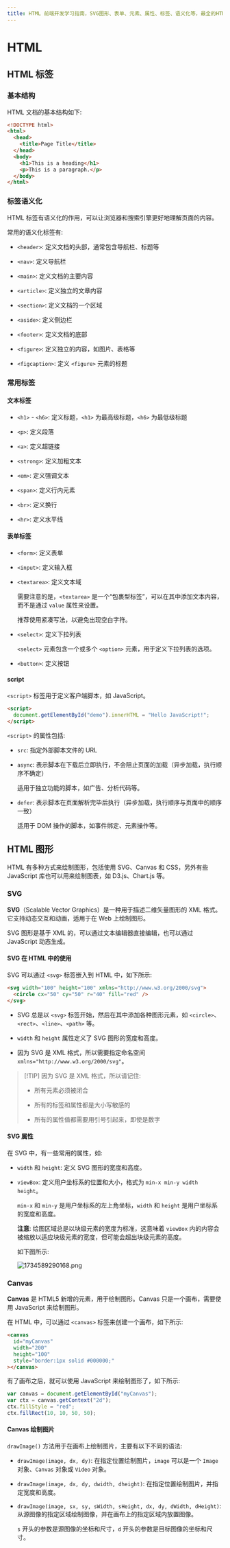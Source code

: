 ```yaml
---
title: HTML 前端开发学习指南，SVG图形、表单、元素、属性、标签、语义化等，最全的HTML知识汇总
---
```


# HTML

## HTML 标签

### 基本结构

HTML 文档的基本结构如下:

```html
<!DOCTYPE html>
<html>
  <head>
    <title>Page Title</title>
  </head>
  <body>
    <h1>This is a heading</h1>
    <p>This is a paragraph.</p>
  </body>
</html>
```

### 标签语义化

HTML 标签有语义化的作用，可以让浏览器和搜索引擎更好地理解页面的内容。

常用的语义化标签有:

- `<header>`: 定义文档的头部，通常包含导航栏、标题等

- `<nav>`: 定义导航栏

- `<main>`: 定义文档的主要内容

- `<article>`: 定义独立的文章内容

- `<section>`: 定义文档的一个区域

- `<aside>`: 定义侧边栏

- `<footer>`: 定义文档的底部

- `<figure>`: 定义独立的内容，如图片、表格等

- `<figcaption>`: 定义 `<figure>` 元素的标题

### 常用标签

#### 文本标签

- `<h1>` - `<h6>`: 定义标题，`<h1>` 为最高级标题，`<h6>` 为最低级标题

- `<p>`: 定义段落

- `<a>`: 定义超链接

- `<strong>`: 定义加粗文本

- `<em>`: 定义强调文本

- `<span>`: 定义行内元素

- `<br>`: 定义换行

- `<hr>`: 定义水平线

#### 表单标签

- `<form>`: 定义表单

- `<input>`: 定义输入框

- `<textarea>`: 定义文本域

  需要注意的是，`<textarea>` 是一个“包裹型标签”，可以在其中添加文本内容，而不是通过 `value` 属性来设置。

  推荐使用紧凑写法，以避免出现空白字符。

- `<select>`: 定义下拉列表

  `<select>` 元素包含一个或多个 `<option>` 元素，用于定义下拉列表的选项。

- `<button>`: 定义按钮

#### script

`<script>` 标签用于定义客户端脚本，如 JavaScript。

```html
<script>
  document.getElementById("demo").innerHTML = "Hello JavaScript!";
</script>
```

`<script>` 的属性包括:

- `src`: 指定外部脚本文件的 URL

- `async`: 表示脚本在下载后立即执行，不会阻止页面的加载（异步加载，执行顺序不确定）

  适用于独立功能的脚本，如广告、分析代码等。

- `defer`: 表示脚本在页面解析完毕后执行（异步加载，执行顺序与页面中的顺序一致）

  适用于 DOM 操作的脚本，如事件绑定、元素操作等。

## HTML 图形

HTML 有多种方式来绘制图形，包括使用 SVG、Canvas 和 CSS，另外有些 JavaScript 库也可以用来绘制图表，如 D3.js、Chart.js 等。

### SVG

**SVG**（Scalable Vector Graphics）是一种用于描述二维矢量图形的 XML 格式。它支持动态交互和动画，适用于在 Web 上绘制图形。

SVG 图形是基于 XML 的，可以通过文本编辑器直接编辑，也可以通过 JavaScript 动态生成。

#### SVG 在 HTML 中的使用

SVG 可以通过 `<svg>` 标签嵌入到 HTML 中，如下所示:

```html
<svg width="100" height="100" xmlns="http://www.w3.org/2000/svg">
  <circle cx="50" cy="50" r="40" fill="red" />
</svg>
```

- SVG 总是以 `<svg>` 标签开始，然后在其中添加各种图形元素，如 `<circle>`、`<rect>`、`<line>`、`<path>` 等。

- `width` 和 `height` 属性定义了 SVG 图形的宽度和高度。

- 因为 SVG 是 XML 格式，所以需要指定命名空间 `xmlns="http://www.w3.org/2000/svg"`。

> [!TIP] 因为 SVG 是 XML 格式，所以请记住:
>
> - 所有元素必须被闭合
>
> - 所有的标签和属性都是大小写敏感的
>
> - 所有的属性值都需要用引号引起来，即使是数字

#### SVG 属性

在 SVG 中，有一些常用的属性，如:

- `width` 和 `height`: 定义 SVG 图形的宽度和高度。

- `viewBox`: 定义用户坐标系的位置和大小，格式为 `min-x min-y width height`。

  `min-x` 和 `min-y` 是用户坐标系的左上角坐标，`width` 和 `height` 是用户坐标系的宽度和高度。

  **注意**: 绘图区域总是以块级元素的宽度为标准，这意味着 `viewBox` 内的内容会被缩放以适应块级元素的宽度，但可能会超出块级元素的高度。

  如下图所示:

  ![1734589290168.png](https://img.shejibiji.com/2024/12/19/6763bb6c1d372.png)

### Canvas

**Canvas** 是 HTML5 新增的元素，用于绘制图形。Canvas 只是一个画布，需要使用 JavaScript 来绘制图形。

在 HTML 中，可以通过 `<canvas>` 标签来创建一个画布，如下所示:

```html
<canvas
  id="myCanvas"
  width="200"
  height="100"
  style="border:1px solid #000000;"
></canvas>
```

有了画布之后，就可以使用 JavaScript 来绘制图形了，如下所示:

```javascript
var canvas = document.getElementById("myCanvas");
var ctx = canvas.getContext("2d");
ctx.fillStyle = "red";
ctx.fillRect(10, 10, 50, 50);
```

#### Canvas 绘制图片

`drawImage()` 方法用于在画布上绘制图片，主要有以下不同的语法:

- `drawImage(image, dx, dy)`: 在指定位置绘制图片，`image` 可以是一个 `Image` 对象、`Canvas` 对象或 `Video` 对象。

- `drawImage(image, dx, dy, dwidth, dheight)`: 在指定位置绘制图片，并指定宽度和高度。

- `drawImage(image, sx, sy, sWidth, sHeight, dx, dy, dWidth, dHeight)`: 从源图像的指定区域绘制图像，并在画布上的指定区域内放置图像。

  `s` 开头的参数是源图像的坐标和尺寸，`d` 开头的参数是目标图像的坐标和尺寸。
